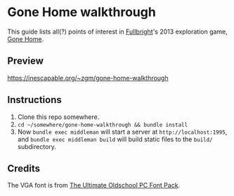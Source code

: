 # Gone Home walkthrough

This guide lists all(?) points of interest in [Fullbright][]'s 2013 exploration game, [Gone Home][].

[Fullbright]: https://fullbrig.ht/
[Gone Home]:  http://gonehome.game/

## Preview

<https://inescapable.org/~zgm/gone-home-walkthrough>

## Instructions

1. Clone this repo somewhere.
2. `cd ~/somewhere/gone-home-walkthrough && bundle install`
3. Now `bundle exec middleman` will start a server at `http://localhost:1995`,
   and `bundle exec middleman build` will build static files to the `build/`
   subdirectory.

## Credits

The VGA font is from [The Ultimate Oldschool PC Font Pack][fonts].

[fonts]: https://int10h.org/oldschool-pc-fonts/
